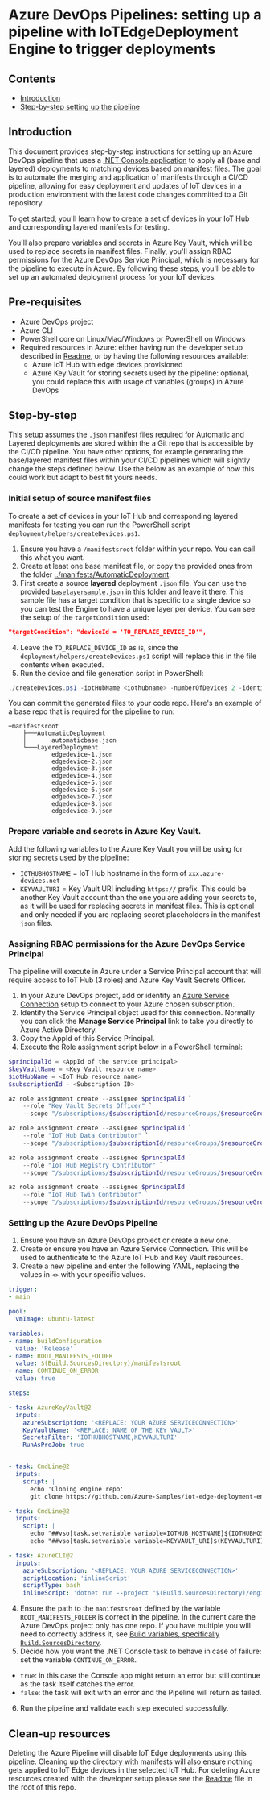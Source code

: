 # Azure DevOps Pipelines: setting up a pipeline with IoTEdgeDeployment Engine to trigger deployments

## Contents

- [Introduction](#introduction)
- [Step-by-step setting up the pipeline](#step-by-step)

## Introduction

This document provides step-by-step instructions for setting up an Azure DevOps pipeline that uses a [.NET Console application](../src/IoTEdgeDeploymentTester/)  to apply all (base and layered) deployments to matching devices based on manifest files. The goal is to automate the merging and application of manifests through a CI/CD pipeline, allowing for easy deployment and updates of IoT devices in a production environment with the latest code changes committed to a Git repository.

To get started, you'll learn how to create a set of devices in your IoT Hub and corresponding layered manifests for testing.

You'll also prepare variables and secrets in Azure Key Vault, which will be used to replace secrets in manifest files. Finally, you'll assign RBAC permissions for the Azure DevOps Service Principal, which is necessary for the pipeline to execute in Azure. By following these steps, you'll be able to set up an automated deployment process for your IoT devices.

## Pre-requisites

- Azure DevOps project
- Azure CLI
- PowerShell core on Linux/Mac/Windows or PowerShell on Windows
- Required resources in Azure: either having run the developer setup described in [Readme](../README.md), or by having the following resources available:
    - Azure IoT Hub with edge devices provisioned
    - Azure Key Vault for storing secrets used by the pipeline: optional, you could replace this with usage of variables (groups) in Azure DevOps

## Step-by-step

This setup assumes the `.json` manifest files required for Automatic and Layered deployments are stored within the a Git repo that is accessible by the CI/CD pipeline. 
You have other options, for example generating the base/layered manifest files within your CI/CD pipelines which will slightly change the steps defined below. Use the below as an example of how this could work but adapt to best fit yours needs.

### Initial setup of source manifest files

To create a set of devices in your IoT Hub and corresponding layered manifests for testing you can run the PowerShell script `deployment/helpers/createDevices.ps1`.

1. Ensure you have a `/manifestsroot` folder within your repo. You can call this what you want.
2. Create at least one base manifest file, or copy the provided ones from the folder [../manifests/AutomaticDeployment](../manifests/AutomaticDeployment/).
3. First create a source **layered** deployment `.json` file. You can use the provided [`baselayersample.json`](baselayersample.json) in this folder and leave it there. This sample file has a target condition that is specific to a single device so you can test the Engine to have a unique layer per device. You can see the setup of the `targetCondition` used:

  ```json
  "targetCondition": "deviceId = 'TO_REPLACE_DEVICE_ID'",

  ```

4. Leave the `TO_REPLACE_DEVICE_ID` as is, since the `deployment/helpers/createDevices.ps1` script will replace this in the file contents when executed. 
5. Run the device and file generation script in PowerShell:

  ```powershell
  ./createDevices.ps1 -iotHubName <iothubname> -numberOfDevices 2 -identityPrefix "<devicenameprefix>" -sourceLayeredManifestFile ./baselayersample.json -destinationLayeredManifestDirectory "<full path_to_CICDrepo>/maniestsroot/LayeredDeployment/"
  ```

You can commit the generated files to your code repo. Here's an example of a base repo that is required for the pipeline to run:

```
─manifestsroot
    ├───AutomaticDeployment
    │       automaticbase.json
    └───LayeredDeployment
            edgedevice-1.json
            edgedevice-2.json
            edgedevice-3.json
            edgedevice-4.json
            edgedevice-5.json
            edgedevice-6.json
            edgedevice-7.json
            edgedevice-8.json
            edgedevice-9.json
```

### Prepare variable and secrets in Azure Key Vault.

Add the following variables to the Azure Key Vault you will be using for storing secrets used by the pipeline:
  - `IOTHUBHOSTNAME` = IoT Hub hostname in the form of `xxx.azure-devices.net`
  - `KEYVAULTURI` = Key Vault URI including `https://` prefix. This could be another Key Vault account than the one you are adding your secrets to, as it will be used for replacing secrets in manifest files. This is optional and only needed if you are replacing secret placeholders in the manifest `json` files.

### Assigning RBAC permissions for the Azure DevOps Service Principal

The pipeline will execute in Azure under a Service Principal account that will require access to IoT Hub (3 roles) and Azure Key Vault Secrets Officer.

1. In your Azure DevOps project, add or identify an [Azure Service Connection](https://learn.microsoft.com/en-us/azure/devops/pipelines/library/service-endpoints?view=azure-devops&tabs=yaml) setup to connect to your Azure chosen subscription. 
2. Identify the Service Principal object used for this connection. Normally you can click the **Manage Service Principal** link to take you directly to Azure Active Directory.
3. Copy the AppId of this Service Principal.
4. Execute the Role assignment script below in a PowerShell terminal:

```powershell
$principalId = <AppId of the service principal>
$keyVaultName = <Key Vault resource name>
$iotHubName = <IoT Hub resource name>
$subscriptionId - <Subscription ID>

az role assignment create --assignee $principalId `
    --role "Key Vault Secrets Officer" `
    --scope "/subscriptions/$subscriptionId/resourceGroups/$resourceGroupName/providers/Microsoft.KeyVault/vaults/$keyVaultName" -o none

az role assignment create --assignee $principalId `
    --role "IoT Hub Data Contributor" `
    --scope "/subscriptions/$subscriptionId/resourceGroups/$resourceGroupName/providers/Microsoft.Devices/IotHubs/$iotHubName" -o none

az role assignment create --assignee $principalId `
    --role "IoT Hub Registry Contributor" `
    --scope "/subscriptions/$subscriptionId/resourceGroups/$resourceGroupName/providers/Microsoft.Devices/IotHubs/$iotHubName" -o none

az role assignment create --assignee $principalId `
    --role "IoT Hub Twin Contributor" `
    --scope "/subscriptions/$subscriptionId/resourceGroups/$resourceGroupName/providers/Microsoft.Devices/IotHubs/$iotHubName" -o none
```

### Setting up the Azure DevOps Pipeline

1. Ensure you have an Azure DevOps project or create a new one.
2. Create or ensure you have an Azure Service Connection. This will be used to authenticate to the Azure IoT Hub and Key Vault resources.
3. Create a new pipeline and enter the following YAML, replacing the values in `<>` with your specific values.

```yaml
trigger:
- main

pool:
  vmImage: ubuntu-latest

variables:
- name: buildConfiguration
  value: 'Release'
- name: ROOT_MANIFESTS_FOLDER
  value: $(Build.SourcesDirectory)/manifestsroot
- name: CONTINUE_ON_ERROR
  value: true

steps:

- task: AzureKeyVault@2
  inputs:
    azureSubscription: '<REPLACE: YOUR AZURE SERVICECONNECTION>'
    KeyVaultName: '<REPLACE: NAME OF THE KEY VAULT>'
    SecretsFilter: 'IOTHUBHOSTNAME,KEYVAULTURI'
    RunAsPreJob: true


- task: CmdLine@2
  inputs:
    script: |
      echo 'Cloning engine repo'
      git clone https://github.com/Azure-Samples/iot-edge-deployment-engine.git --progress --branch main --single-branch --depth=1 $(Build.SourcesDirectory)/engine

- task: CmdLine@2
  inputs:
    script: |
      echo "##vso[task.setvariable variable=IOTHUB_HOSTNAME]$(IOTHUBHOSTNAME)"
      echo "##vso[task.setvariable variable=KEYVAULT_URI]$(KEYVAULTURI)"

- task: AzureCLI@2
  inputs:
    azureSubscription: '<REPLACE: YOUR AZURE SERVICECONNECTION>'
    scriptLocation: 'inlineScript'
    scriptType: bash
    inlineScript: 'dotnet run --project "$(Build.SourcesDirectory)/engine/src/IoTEdgeDeploymentTester/IoTEdgeDeploymentTester.csproj" --configuration Debug'

```
4. Ensure the path to the `manifestsroot` defined by the variable `ROOT_MANIFESTS_FOLDER` is correct in the pipeline. In the current care the Azure DevOps project only has one repo. If you have multiple you will need to correctly address it, see [Build variables, specifically `Build.SourcesDirectory`](https://learn.microsoft.com/en-us/azure/devops/pipelines/build/variables?view=azure-devops&tabs=yaml#build-variables-devops-services).
5. Decide how you want the .NET Console task to behave in case of failure: set the variable `CONTINUE_ON_ERROR`.
  - `true`: in this case the Console app might return an error but still continue as the task itself catches the error. 
  - `false`: the task will exit with an error and the Pipeline will return as failed.
6. Run the pipeline and validate each step executed successfully.

## Clean-up resources

Deleting the Azure Pipeline will disable IoT Edge deployments using this pipeline. Cleaning up the directory with manifests will also ensure nothing gets applied to IoT Edge devices in the selected IoT Hub. 
For deleting Azure resources created with the developer setup please see the [Readme](../README.md) file in the root of this repo.